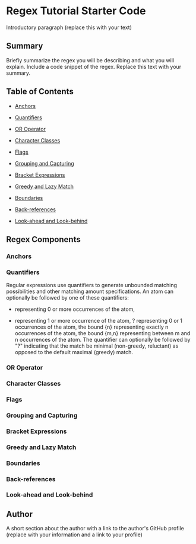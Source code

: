 # Regex Tutorial Starter Code

Introductory paragraph (replace this with your text)

## Summary

Briefly summarize the regex you will be describing and what you will explain. Include a code snippet of the regex. Replace this text with your summary.

## Table of Contents

- [Anchors](#anchors)


- [Quantifiers](#quantifiers)


- [OR Operator](#or-operator)

- [Character Classes](#character-classes)

- [Flags](#flags)

- [Grouping and Capturing](#grouping-and-capturing)

- [Bracket Expressions](#bracket-expressions)

- [Greedy and Lazy Match](#greedy-and-lazy-match)

- [Boundaries](#boundaries)

- [Back-references](#back-references)

- [Look-ahead and Look-behind](#look-ahead-and-look-behind)

## Regex Components

### Anchors

### Quantifiers

Regular expressions use quantifiers to generate unbounded matching possibilities and other matching amount specifications. An atom can optionally be followed by one of these quantifiers:
 *   representing 0 or more occurrences of the atom,
 +   representing 1 or more occurrence of the atom,
 ?   representing 0 or 1 occurrences of the atom,
the bound {n}   representing exactly n occurrences of the atom,
the bound {m,n}   representing between m and n occurrences of the atom.
The quantifier can optionally be followed by "?" indicating that the match be minimal (non-greedy, reluctant) as opposed to the default maximal (greedy) match.

### OR Operator

### Character Classes

### Flags

### Grouping and Capturing

### Bracket Expressions

### Greedy and Lazy Match

### Boundaries

### Back-references

### Look-ahead and Look-behind

## Author

A short section about the author with a link to the author's GitHub profile (replace with your information and a link to your profile)
